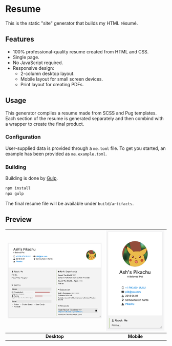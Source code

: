 # Resume
This is the static "site" generator that builds my HTML résumé.



## Features

- 100% professional-quality resume created from HTML and CSS.
- Single page.
- No JavaScript required.
- Responsive design:
  - 2-column desktop layout.
  - Mobile layout for small screen devices.
  - Print layout for creating PDFs.



## Usage

This generator compiles a resume made from SCSS and Pug templates.
Each section of the resume is generated separately and then combind with a wrapper to create the final product. 



### Configuration

User-supplied data is provided through a `me.toml` file. To get you started, an example has been provided as `me.example.toml`.



### Building

Building is done by [Gulp](https://gulpjs.com/).

```bash
npm install
npx gulp
```

The final resume file will be available under `build/artifacts`.




## Preview

|![](preview-desktop.png)|![](preview-mobile.png)|
|:-:|:-:|
|**Desktop**|**Mobile**|
